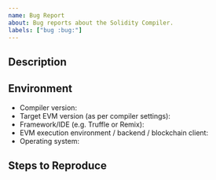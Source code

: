 ```yaml
---
name: Bug Report
about: Bug reports about the Solidity Compiler.
labels: ["bug :bug:"]
---
```


<!--## Prerequisites

- First, many thanks for taking part in the community. We really appreciate that.
- We realize there is a lot of information requested here. We ask only that you do your best to provide as much information as possible so we can better help you.
- Support questions are better asked in one of the following locations:
    - [Solidity chat](https://gitter.im/ethereum/solidity)
    - [Stack Overflow](https://ethereum.stackexchange.com/)
- Ensure the issue isn't already reported.
- The issue should be reproducible with the latest solidity version; however, this isn't a hard requirement and being reproducible with an older version is sufficient.

*Delete the above section and the instructions in the sections below before submitting*
-->

## Description

<!--Please shortly describe the bug you have found, and what you expect instead.-->

## Environment

- Compiler version:
- Target EVM version (as per compiler settings):
- Framework/IDE (e.g. Truffle or Remix):
- EVM execution environment / backend / blockchain client:
- Operating system:

## Steps to Reproduce

<!--
Please provide a *minimal* source code example to trigger the bug you have found.
Please also mention any command line flags that are necessary for triggering the bug.
Provide as much information as necessary to reproduce the bug.

```solidity
// Some *minimal* Solidity source code to reproduce the bug.
// ...
```
-->
